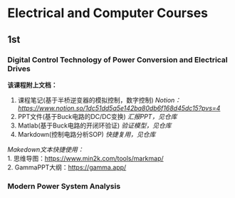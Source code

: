 # **Electrical and Computer Courses**   
## **1st**
### **Digital Control Technology of Power Conversion and Electrical Drives**  
**该课程附上文档：**  
1. 课程笔记(基于半桥逆变器的模拟控制，数字控制)  *Notion：https://www.notion.so/1dc51dd5a5e142ba80db6f168d45dc15?pvs=4*  
2. PPT文件(基于Buck电路的DC/DC变换) *汇报PPT，见仓库*  
3. Matlab(基于Buck电路的开闭环验证) *验证模型，见仓库*
4. Markdown(控制电路分析SOP)  *快捷复用，见仓库*
   
*Makedown文本快捷使用：*  
    1. 思维导图：https://www.min2k.com/tools/markmap/   
    2. GammaPPT大纲：https://gamma.app/   

### **Modern Power System Analysis**
